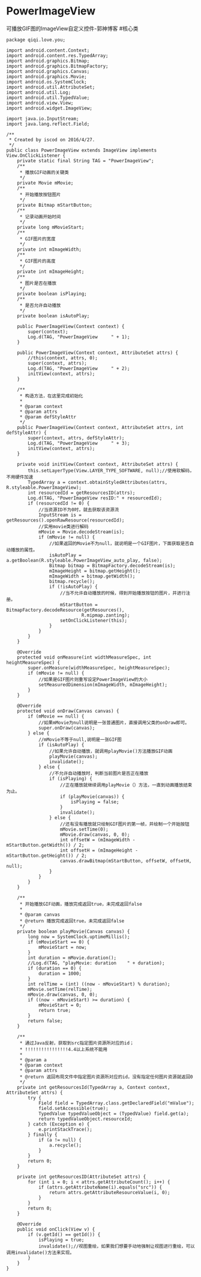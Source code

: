 # PowerImageView
可播放GIF图的ImageView自定义控件-郭神博客
#核心类
<pre><code>package qiqi.love.you;

import android.content.Context;
import android.content.res.TypedArray;
import android.graphics.Bitmap;
import android.graphics.BitmapFactory;
import android.graphics.Canvas;
import android.graphics.Movie;
import android.os.SystemClock;
import android.util.AttributeSet;
import android.util.Log;
import android.util.TypedValue;
import android.view.View;
import android.widget.ImageView;

import java.io.InputStream;
import java.lang.reflect.Field;

/**
 * Created by iscod on 2016/4/27.
 */
public class PowerImageView extends ImageView implements View.OnClickListener {
    private static final String TAG = "PowerImageView";
    /**
     * 播放GIF动画的关键类
     */
    private Movie mMovie;
    /**
     * 开始播放按钮图片
     */
    private Bitmap mStartButton;
    /**
     * 记录动画开始时间
     */
    private long mMovieStart;
    /**
     * GIF图片的宽度
     */
    private int mImageWidth;
    /**
     * GIF图片的高度
     */
    private int mImageHeight;
    /**
     * 图片是否在播放
     */
    private boolean isPlaying;
    /**
     * 是否允许自动播放
     */
    private boolean isAutoPlay;

    public PowerImageView(Context context) {
        super(context);
        Log.d(TAG, "PowerImageView     " + 1);
    }

    public PowerImageView(Context context, AttributeSet attrs) {
        //this(context, attrs, 0);
        super(context, attrs);
        Log.d(TAG, "PowerImageView     " + 2);
        initView(context, attrs);
    }

    /**
     * 构造方法，在这里完成初始化
     *
     * @param context
     * @param attrs
     * @param defStyleAttr
     */
    public PowerImageView(Context context, AttributeSet attrs, int defStyleAttr) {
        super(context, attrs, defStyleAttr);
        Log.d(TAG, "PowerImageView     " + 3);
        initView(context, attrs);
    }

    private void initView(Context context, AttributeSet attrs) {
        this.setLayerType(View.LAYER_TYPE_SOFTWARE, null);//使用软解码，不用硬件加速
        TypedArray a = context.obtainStyledAttributes(attrs, R.styleable.PowerImageView);
        int resourcedId = getResourcesID(attrs);
        Log.d(TAG, "PowerImageView resID:" + resourcedId);
        if (resourcedId != 0) {
            //当资源ID不为0时，就去获取该资源流
            InputStream is = getResources().openRawResource(resourcedId);
            //实用movie类进行解码
            mMovie = Movie.decodeStream(is);
            if (mMovie != null) {
                //如果返回的Movie不为null，就说明是一个GIF图片，下面获取是否自动播放的属性。
                isAutoPlay = a.getBoolean(R.styleable.PowerImageView_auto_play, false);
                Bitmap bitmap = BitmapFactory.decodeStream(is);
                mImageHeight = bitmap.getHeight();
                mImageWidth = bitmap.getWidth();
                bitmap.recycle();
                if (!isAutoPlay) {
                    //当不允许自动播放的时候，得到开始播放按钮的图片，并进行注册。
                    mStartButton = BitmapFactory.decodeResource(getResources(),
                            R.mipmap.zanting);
                    setOnClickListener(this);
                }
            }
        }
    }

    @Override
    protected void onMeasure(int widthMeasureSpec, int heightMeasureSpec) {
        super.onMeasure(widthMeasureSpec, heightMeasureSpec);
        if (mMovie != null) {
            //如果是GIF图片则重写设定PowerImageView的大小
            setMeasuredDimension(mImageWidth, mImageHeight);
        }
    }

    @Override
    protected void onDraw(Canvas canvas) {
        if (mMovie == null) {
            //如果mMovie为null说明是一张普通图片，直接调用父类的onDraw即可。
            super.onDraw(canvas);
        } else {
            //mMovie不等于null,说明是一张GIF图
            if (isAutoPlay) {
                //如果允许自动播放，就调用playMovie()方法播放GIF动画
                playMovie(canvas);
                invalidate();
            } else {
                //不允许自动播放时，判断当前图片是否正在播放
                if (isPlaying) {
                    //正在播放就继续调用playMovie（）方法，一直到动画播放结束为止。
                    if (playMovie(canvas)) {
                        isPlaying = false;
                    }
                    invalidate();
                } else {
                    //还有没有播放就只绘制GIF图片的第一帧，并绘制一个开始按钮
                    mMovie.setTime(0);
                    mMovie.draw(canvas, 0, 0);
                    int offsetW = (mImageWidth - mStartButton.getWidth()) / 2;
                    int offsetH = (mImageHeight - mStartButton.getHeight()) / 2;
                    canvas.drawBitmap(mStartButton, offsetW, offsetH, null);
                }
            }
        }
    }

    /**
     * 开始播放GIF动画，播放完成返回true，未完成返回false
     *
     * @param canvas
     * @return 播放完成返回true，未完成返回false
     */
    private boolean playMovie(Canvas canvas) {
        long now = SystemClock.uptimeMillis();
        if (mMovieStart == 0) {
            mMovieStart = now;
        }
        int duration = mMovie.duration();
        //Log.d(TAG, "playMovie: duration    " + duration);
        if (duration == 0) {
            duration = 1000;
        }
        int relTime = (int) ((now - mMovieStart) % duration);
        mMovie.setTime(relTime);
        mMovie.draw(canvas, 0, 0);
        if ((now - mMovieStart) >= duration) {
            mMovieStart = 0;
            return true;
        }
        return false;
    }

    /**
     * 通过Java反射，获取到src指定图片资源所对应的id；
     * !!!!!!!!!!!!!!!!4.4以上系统不能用
     *
     * @param a
     * @param context
     * @param attrs
     * @return 返回布局文件中指定图片资源所对应的id，没有指定任何图片资源就返回0
     */
    private int getResourcesId(TypedArray a, Context context, AttributeSet attrs) {
        try {
            Field field = TypedArray.class.getDeclaredField("mValue");
            field.setAccessible(true);
            TypedValue typedValueObject = (TypedValue) field.get(a);
            return typedValueObject.resourceId;
        } catch (Exception e) {
            e.printStackTrace();
        } finally {
            if (a != null) {
                a.recycle();
            }
        }
        return 0;
    }

    private int getResourcesID(AttributeSet attrs) {
        for (int i = 0; i < attrs.getAttributeCount(); i++) {
            if (attrs.getAttributeName(i).equals("src")) {
                return attrs.getAttributeResourceValue(i, 0);
            }
        }
        return 0;
    }

    @Override
    public void onClick(View v) {
        if (v.getId() == getId()) {
            isPlaying = true;
            invalidate();//视图重绘，如果我们想要手动地强制让视图进行重绘，可以调用invalidate()方法来实现。
        }
    }
}</code></pre>

